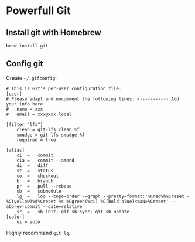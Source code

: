 # Powerfull Git
## Install git with Homebrew
```
brew install git
```

## Config git
Create `~/.gifconfig`:

```
# This is Git's per-user configuration file.
[user]
# Please adapt and uncomment the following lines: <----------- Add your info here
#	name = xxx
#	email = xxx@xxx.local

[filter "lfs"]
	clean = git-lfs clean %f
	smudge = git-lfs smudge %f
	required = true

[alias]
	ci	=	commit
	cia	=	commit --amend
	di	=	diff
	st	=	status
	co	=	checkout
	br	=	branch
	pr	=	pull --rebase
	sb	=	submodule
	lg  =   log --topo-order --graph --pretty=format:'%Cred%h%Creset -%C(yellow)%d%Creset %s %Cgreen(%ci) %C(bold blue)<%aN>%Creset' --abbrev-commit --date=relative
	sr  =   sb init; git sb sync; git sb update
[color]
	ui = auto
```

Highly recommand `git lg`.
